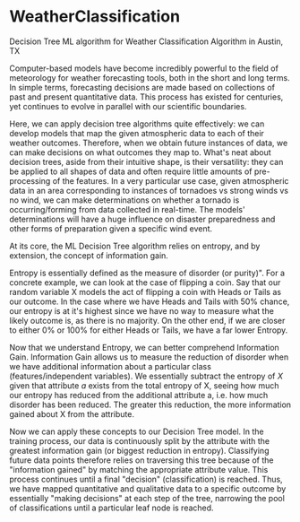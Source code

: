 # WeatherClassification
Decision Tree ML algorithm for Weather Classification Algorithm in Austin, TX

Computer-based models have become incredibly powerful to the field of meteorology for weather forecasting tools, both in the short and long terms. In simple terms, forecasting decisions are made based on collections of past and present quantitative data. This process has existed for centuries, yet continues to evolve in parallel with our scientific boundaries. 

Here, we can apply decision tree algorithms quite effectively: we can develop models that map the given atmospheric data to each of their weather outcomes. Therefore, when we obtain future instances of data, we can make decisions on what outcomes they map to. What's neat about decision trees, aside from their intuitive shape, is their versatility: they can be applied to all shapes of data and often require little amounts of pre-processing of the features. In a very particular use case, given atmospheric data in an area corresponding to instances of tornadoes vs strong winds vs no wind, we can make determinations on whether a tornado is occurring/forming from data collected in real-time. The models' determinations will have a huge influence on disaster preparedness and other forms of preparation given a specific wind event. 

At its core, the ML Decision Tree algorithm relies on entropy, and by extension, the concept of information gain. 

Entropy is essentially defined as the measure of disorder (or purity)". For a concrete example, we can look at the case of flipping a coin. Say that our random variable X models the act of flipping a coin with Heads or Tails as our outcome. In the case where we have Heads and Tails with 50% chance, our entropy is at it's highest since we have no way to measure what the likely outcome is, as there is no majority. On the other end, if we are closer to either 0% or 100% for either Heads or Tails, we have a far lower Entropy.

Now that we understand Entropy, we can better comprehend Information Gain. Information Gain allows us to measure the reduction of disorder when we have additional information about a particular class (features/independent variables). We essentially subtract the entropy of $X$ given that attribute $a$ exists from the total entropy of X, seeing how much our entropy has reduced from the additional attribute a, i.e. how much disorder has been reduced. The greater this reduction, the more information gained about X from the attribute.

Now we can apply these concepts to our Decision Tree model. In the training process, our data is continuously split by the attribute with the greatest information gain (or biggest reduction in entropy). Classifying future data points therefore relies on traversing this tree because of the "information gained" by matching the appropriate attribute value. This process continues until a final "decision" (classification) is reached. Thus, we have mapped quantitative and qualitative data to a specific outcome by essentially "making decisions" at each step of the tree, narrowing the pool of classifications until a particular leaf node is reached. 
